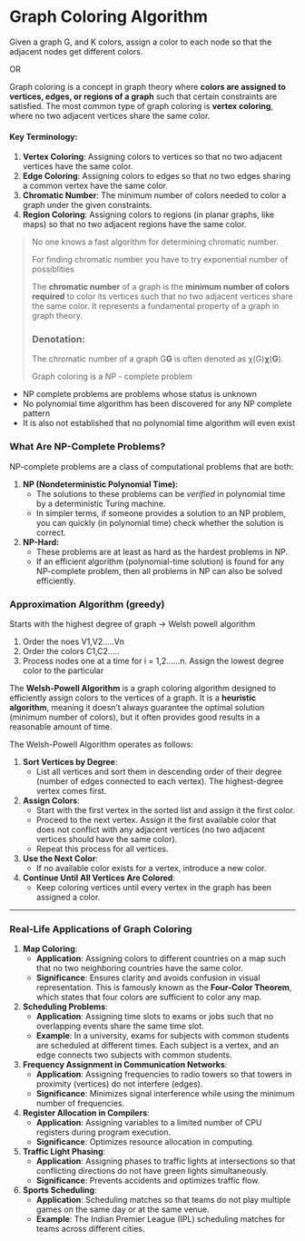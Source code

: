 # Graph Coloring Algorithm

Given a graph G, and K colors, assign a color to each node so that the adjacent nodes get different colors.

OR

Graph coloring is a concept in graph theory where **colors are assigned to vertices, edges, or regions of a graph** such that certain constraints are satisfied. The most common type of graph coloring is **vertex coloring**, where no two adjacent vertices share the same color.

#### Key Terminology:

1. **Vertex Coloring**: Assigning colors to vertices so that no two adjacent vertices have the same color.
2. **Edge Coloring**: Assigning colors to edges so that no two edges sharing a common vertex have the same color.
3. **Chromatic Number**: The minimum number of colors needed to color a graph under the given constraints.
4. **Region Coloring**: Assigning colors to regions (in planar graphs, like maps) so that no two adjacent regions have the same color.

> No one knows a fast algorithm for determining chromatic number.
>
> For finding chromatic number you have to try exponential number of possiblities
>
> The **chromatic number** of a graph is the **minimum number of colors required** to color its vertices such that no two adjacent vertices share the same color. It represents a fundamental property of a graph in graph theory.
>
> ### Denotation:
>
> The chromatic number of a graph G**G** is often denoted as χ(G)**χ**(**G**).
>
> Graph coloring is a NP - complete problem

- NP complete problems are problems whose status is unknown
- No polynomial time algorithm has been discovered for any NP complete pattern
- It is also not established that no polynomial time algorithm will even exist

### What Are NP-Complete Problems?

NP-complete problems are a class of computational problems that are both:

1. **NP (Nondeterministic Polynomial Time):**
   * The solutions to these problems can be *verified* in polynomial time by a deterministic Turing machine.
   * In simpler terms, if someone provides a solution to an NP problem, you can quickly (in polynomial time) check whether the solution is correct.
2. **NP-Hard:**
   * These problems are at least as hard as the hardest problems in NP.
   * If an efficient algorithm (polynomial-time solution) is found for any NP-complete problem, then all problems in NP can also be solved efficiently.


### Approximation Algorithm (greedy)

Starts with the highest degree of graph -> Welsh powell algorithm

1. Order the noes V1,V2.....Vn
2. Order the colors C1,C2.....
3. Process nodes one at a time for i = 1,2......n. Assign the lowest degree color to the particular

The **Welsh-Powell Algorithm** is a graph coloring algorithm designed to efficiently assign colors to the vertices of a graph. It is a **heuristic algorithm**, meaning it doesn’t always guarantee the optimal solution (minimum number of colors), but it often provides good results in a reasonable amount of time.

The Welsh-Powell Algorithm operates as follows:

1. **Sort Vertices by Degree**:
   * List all vertices and sort them in descending order of their degree (number of edges connected to each vertex). The highest-degree vertex comes first.
2. **Assign Colors**:
   * Start with the first vertex in the sorted list and assign it the first color.
   * Proceed to the next vertex. Assign it the first available color that does not conflict with any adjacent vertices (no two adjacent vertices should have the same color).
   * Repeat this process for all vertices.
3. **Use the Next Color**:
   * If no available color exists for a vertex, introduce a new color.
4. **Continue Until All Vertices Are Colored**:
   * Keep coloring vertices until every vertex in the graph has been assigned a color.

----------------------------

### Real-Life Applications of Graph Coloring

1. **Map Coloring**:
   * **Application**: Assigning colors to different countries on a map such that no two neighboring countries have the same color.
   * **Significance**: Ensures clarity and avoids confusion in visual representation. This is famously known as the **Four-Color Theorem**, which states that four colors are sufficient to color any map.
2. **Scheduling Problems**:
   * **Application**: Assigning time slots to exams or jobs such that no overlapping events share the same time slot.
   * **Example**: In a university, exams for subjects with common students are scheduled at different times. Each subject is a vertex, and an edge connects two subjects with common students.
3. **Frequency Assignment in Communication Networks**:
   * **Application**: Assigning frequencies to radio towers so that towers in proximity (vertices) do not interfere (edges).
   * **Significance**: Minimizes signal interference while using the minimum number of frequencies.
4. **Register Allocation in Compilers**:
   * **Application**: Assigning variables to a limited number of CPU registers during program execution.
   * **Significance**: Optimizes resource allocation in computing.
5. **Traffic Light Phasing**:
   * **Application**: Assigning phases to traffic lights at intersections so that conflicting directions do not have green lights simultaneously.
   * **Significance**: Prevents accidents and optimizes traffic flow.
6. **Sports Scheduling**:
   * **Application**: Scheduling matches so that teams do not play multiple games on the same day or at the same venue.
   * **Example**: The Indian Premier League (IPL) scheduling matches for teams across different cities.
